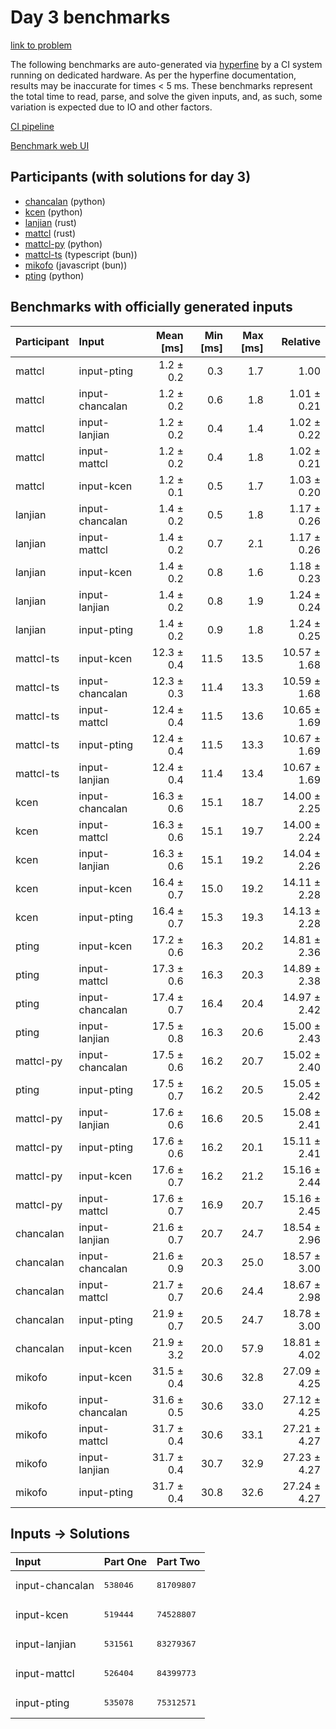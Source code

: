 # Day 3 benchmarks

[link to problem](https://adventofcode.com/2023/day/3)

The following benchmarks are auto-generated via
[hyperfine](https://github.com/sharkdp/hyperfine) by a CI system running on
dedicated hardware. As per the hyperfine documentation, results may be
inaccurate for times < 5 ms. These benchmarks represent the total time to read,
parse, and solve the given inputs, and, as such, some variation is expected due
to IO and other factors.

[CI pipeline](http://ci.papercode.net:8080/teams/main/pipelines/aoc2023)

[Benchmark web UI](https://aoc.ancalagon.black)


## Participants (with solutions for day 3)

- [chancalan](https://github.com/chancalan/aoc2023) (python)
- [kcen](https://github.com/kcen/aoc2023) (python)
- [lanjian](https://github.com/lanjian/aoc-2023) (rust)
- [mattcl](https://github.com/mattcl/aoc2023) (rust)
- [mattcl-py](https://github.com/mattcl/aoc2023-py) (python)
- [mattcl-ts](https://github.com/mattcl/aoc2023-js) (typescript (bun))
- [mikofo](https://github.com/mikofo/advent-of-code-2023) (javascript (bun))
- [pting](https://github.com/pting/aoc2023) (python)


## Benchmarks with officially generated inputs

| Participant | Input | Mean [ms] | Min [ms] | Max [ms] | Relative |
|:---|:---|---:|---:|---:|---:|
| mattcl | input-pting | 1.2 ± 0.2 | 0.3 | 1.7 | 1.00 |
| mattcl | input-chancalan | 1.2 ± 0.2 | 0.6 | 1.8 | 1.01 ± 0.21 |
| mattcl | input-lanjian | 1.2 ± 0.2 | 0.4 | 1.4 | 1.02 ± 0.22 |
| mattcl | input-mattcl | 1.2 ± 0.2 | 0.4 | 1.8 | 1.02 ± 0.21 |
| mattcl | input-kcen | 1.2 ± 0.1 | 0.5 | 1.7 | 1.03 ± 0.20 |
| lanjian | input-chancalan | 1.4 ± 0.2 | 0.5 | 1.8 | 1.17 ± 0.26 |
| lanjian | input-mattcl | 1.4 ± 0.2 | 0.7 | 2.1 | 1.17 ± 0.26 |
| lanjian | input-kcen | 1.4 ± 0.2 | 0.8 | 1.6 | 1.18 ± 0.23 |
| lanjian | input-lanjian | 1.4 ± 0.2 | 0.8 | 1.9 | 1.24 ± 0.24 |
| lanjian | input-pting | 1.4 ± 0.2 | 0.9 | 1.8 | 1.24 ± 0.25 |
| mattcl-ts | input-kcen | 12.3 ± 0.4 | 11.5 | 13.5 | 10.57 ± 1.68 |
| mattcl-ts | input-chancalan | 12.3 ± 0.3 | 11.4 | 13.3 | 10.59 ± 1.68 |
| mattcl-ts | input-mattcl | 12.4 ± 0.4 | 11.5 | 13.6 | 10.65 ± 1.69 |
| mattcl-ts | input-pting | 12.4 ± 0.4 | 11.5 | 13.3 | 10.67 ± 1.69 |
| mattcl-ts | input-lanjian | 12.4 ± 0.4 | 11.4 | 13.4 | 10.67 ± 1.69 |
| kcen | input-chancalan | 16.3 ± 0.6 | 15.1 | 18.7 | 14.00 ± 2.25 |
| kcen | input-mattcl | 16.3 ± 0.6 | 15.1 | 19.7 | 14.00 ± 2.24 |
| kcen | input-lanjian | 16.3 ± 0.6 | 15.1 | 19.2 | 14.04 ± 2.26 |
| kcen | input-kcen | 16.4 ± 0.7 | 15.0 | 19.2 | 14.11 ± 2.28 |
| kcen | input-pting | 16.4 ± 0.7 | 15.3 | 19.3 | 14.13 ± 2.28 |
| pting | input-kcen | 17.2 ± 0.6 | 16.3 | 20.2 | 14.81 ± 2.36 |
| pting | input-mattcl | 17.3 ± 0.6 | 16.3 | 20.3 | 14.89 ± 2.38 |
| pting | input-chancalan | 17.4 ± 0.7 | 16.4 | 20.4 | 14.97 ± 2.42 |
| pting | input-lanjian | 17.5 ± 0.8 | 16.3 | 20.6 | 15.00 ± 2.43 |
| mattcl-py | input-chancalan | 17.5 ± 0.6 | 16.2 | 20.7 | 15.02 ± 2.40 |
| pting | input-pting | 17.5 ± 0.7 | 16.2 | 20.5 | 15.05 ± 2.42 |
| mattcl-py | input-lanjian | 17.6 ± 0.6 | 16.6 | 20.5 | 15.08 ± 2.41 |
| mattcl-py | input-pting | 17.6 ± 0.6 | 16.2 | 20.1 | 15.11 ± 2.41 |
| mattcl-py | input-kcen | 17.6 ± 0.7 | 16.2 | 21.2 | 15.16 ± 2.44 |
| mattcl-py | input-mattcl | 17.6 ± 0.7 | 16.9 | 20.7 | 15.16 ± 2.45 |
| chancalan | input-lanjian | 21.6 ± 0.7 | 20.7 | 24.7 | 18.54 ± 2.96 |
| chancalan | input-chancalan | 21.6 ± 0.9 | 20.3 | 25.0 | 18.57 ± 3.00 |
| chancalan | input-mattcl | 21.7 ± 0.7 | 20.6 | 24.4 | 18.67 ± 2.98 |
| chancalan | input-pting | 21.9 ± 0.7 | 20.5 | 24.7 | 18.78 ± 3.00 |
| chancalan | input-kcen | 21.9 ± 3.2 | 20.0 | 57.9 | 18.81 ± 4.02 |
| mikofo | input-kcen | 31.5 ± 0.4 | 30.6 | 32.8 | 27.09 ± 4.25 |
| mikofo | input-chancalan | 31.6 ± 0.5 | 30.6 | 33.0 | 27.12 ± 4.25 |
| mikofo | input-mattcl | 31.7 ± 0.4 | 30.6 | 33.1 | 27.21 ± 4.27 |
| mikofo | input-lanjian | 31.7 ± 0.4 | 30.7 | 32.9 | 27.23 ± 4.27 |
| mikofo | input-pting | 31.7 ± 0.4 | 30.8 | 32.6 | 27.24 ± 4.27 |


## Inputs -> Solutions

| Input | Part One | Part Two |
|:---|:---|:---|
|input-chancalan|<pre>538046</pre>|<pre>81709807</pre>|
|input-kcen|<pre>519444</pre>|<pre>74528807</pre>|
|input-lanjian|<pre>531561</pre>|<pre>83279367</pre>|
|input-mattcl|<pre>526404</pre>|<pre>84399773</pre>|
|input-pting|<pre>535078</pre>|<pre>75312571</pre>|